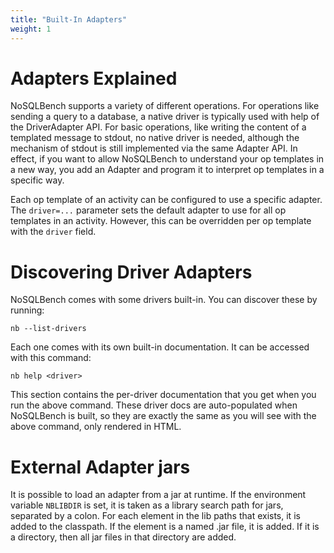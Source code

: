 ```yaml
---
title: "Built-In Adapters"
weight: 1
---
```


# Adapters Explained

NoSQLBench supports a variety of different operations. For operations like
sending a query to a database, a native driver is typically used with help of the
DriverAdapter API. For basic operations, like writing the content of a templated
message to stdout, no native driver is needed, although the mechanism of stdout
is still implemented via the same Adapter API. In effect, if you want to
allow NoSQLBench to understand your op templates in a new way, you add an Adapter
and program it to interpret op templates in a specific way.

Each op template of an activity can be configured to use a specific adapter. The `driver=...`
parameter sets the default adapter to use for all op templates in an activity. However,
this can be overridden per op template with the `driver` field.

# Discovering Driver Adapters

NoSQLBench comes with some drivers built-in. You can discover these by running:

    nb --list-drivers

Each one comes with its own built-in documentation. It can be accessed with this command:

    nb help <driver>

This section contains the per-driver documentation that you get when you run the above command.
These driver docs are  auto-populated when NoSQLBench is built, so they are exactly the same as
you will see with the above command, only rendered in HTML.

# External Adapter jars

It is possible to load an adapter from a jar at runtime. If the environment variable `NBLIBDIR`
is set, it is taken as a library search path for jars, separated by a colon. For each element in the
lib paths that exists, it is added to the classpath. If the element is a named .jar file, it is
added. If it is a directory, then all jar files in that directory are added.
